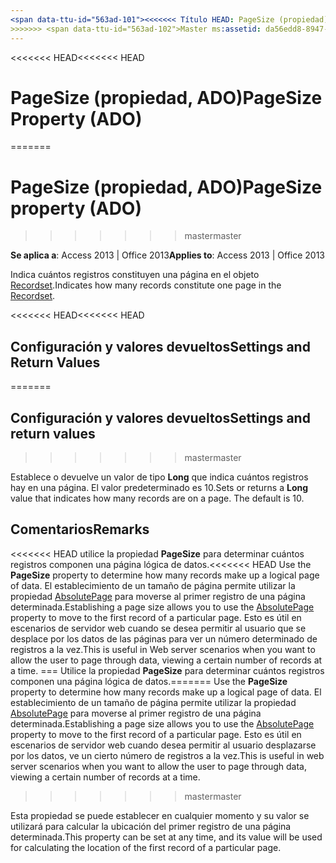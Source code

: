 ```yaml
---
<span data-ttu-id="563ad-101"><<<<<<< Título HEAD: PageSize (propiedad) (ADO) TOCTitle: PageSize (propiedad) (ADO) === título: PageSize (propiedad, ADO) TOCTitle: PageSize (propiedad, ADO)</span><span class="sxs-lookup"><span data-stu-id="563ad-101"><<<<<<< HEAD title: PageSize Property (ADO) TOCTitle: PageSize Property (ADO) ======= title: PageSize property (ADO) TOCTitle: PageSize property (ADO)</span></span>
>>>>>>> <span data-ttu-id="563ad-102">Master ms:assetid: da56edd8-8947-aeff-2ef5-a8535c66575b ms:mtpsurl: https://msdn.microsoft.com/library/JJ250099(v=office.15) ms:contentKeyID: ms.date 48548079: 18/09/2015 mtps_version: Office.15</span><span class="sxs-lookup"><span data-stu-id="563ad-102">master ms:assetid: da56edd8-8947-aeff-2ef5-a8535c66575b ms:mtpsurl: https://msdn.microsoft.com/library/JJ250099(v=office.15) ms:contentKeyID: 48548079 ms.date: 09/18/2015 mtps_version: v=office.15</span></span>
---
```


<span data-ttu-id="563ad-103"><<<<<<< HEAD</span><span class="sxs-lookup"><span data-stu-id="563ad-103"><<<<<<< HEAD</span></span>
# <a name="pagesize-property-ado"></a><span data-ttu-id="563ad-104">PageSize (propiedad, ADO)</span><span class="sxs-lookup"><span data-stu-id="563ad-104">PageSize Property (ADO)</span></span>
=======
# <a name="pagesize-property-ado"></a><span data-ttu-id="563ad-105">PageSize (propiedad, ADO)</span><span class="sxs-lookup"><span data-stu-id="563ad-105">PageSize property (ADO)</span></span>
>>>>>>> <span data-ttu-id="563ad-106">master</span><span class="sxs-lookup"><span data-stu-id="563ad-106">master</span></span>


<span data-ttu-id="563ad-107">**Se aplica a**: Access 2013 | Office 2013</span><span class="sxs-lookup"><span data-stu-id="563ad-107">**Applies to**: Access 2013 | Office 2013</span></span>

<span data-ttu-id="563ad-108">Indica cuántos registros constituyen una página en el objeto [Recordset](recordset-object-ado.md).</span><span class="sxs-lookup"><span data-stu-id="563ad-108">Indicates how many records constitute one page in the [Recordset](recordset-object-ado.md).</span></span>

<span data-ttu-id="563ad-109"><<<<<<< HEAD</span><span class="sxs-lookup"><span data-stu-id="563ad-109"><<<<<<< HEAD</span></span>
## <a name="settings-and-return-values"></a><span data-ttu-id="563ad-110">Configuración y valores devueltos</span><span class="sxs-lookup"><span data-stu-id="563ad-110">Settings and Return Values</span></span>
=======
## <a name="settings-and-return-values"></a><span data-ttu-id="563ad-111">Configuración y valores devueltos</span><span class="sxs-lookup"><span data-stu-id="563ad-111">Settings and return values</span></span>
>>>>>>> <span data-ttu-id="563ad-112">master</span><span class="sxs-lookup"><span data-stu-id="563ad-112">master</span></span>

<span data-ttu-id="563ad-p101">Establece o devuelve un valor de tipo **Long** que indica cuántos registros hay en una página. El valor predeterminado es 10.</span><span class="sxs-lookup"><span data-stu-id="563ad-p101">Sets or returns a **Long** value that indicates how many records are on a page. The default is 10.</span></span>

## <a name="remarks"></a><span data-ttu-id="563ad-115">Comentarios</span><span class="sxs-lookup"><span data-stu-id="563ad-115">Remarks</span></span>

<span data-ttu-id="563ad-116"><<<<<<< HEAD utilice la propiedad **PageSize** para determinar cuántos registros componen una página lógica de datos.</span><span class="sxs-lookup"><span data-stu-id="563ad-116"><<<<<<< HEAD Use the **PageSize** property to determine how many records make up a logical page of data.</span></span> <span data-ttu-id="563ad-117">El establecimiento de un tamaño de página permite utilizar la propiedad [AbsolutePage](absolutepage-property-ado.md) para moverse al primer registro de una página determinada.</span><span class="sxs-lookup"><span data-stu-id="563ad-117">Establishing a page size allows you to use the [AbsolutePage](absolutepage-property-ado.md) property to move to the first record of a particular page.</span></span> <span data-ttu-id="563ad-118">Esto es útil en escenarios de servidor web cuando se desea permitir al usuario que se desplace por los datos de las páginas para ver un número determinado de registros a la vez.</span><span class="sxs-lookup"><span data-stu-id="563ad-118">This is useful in Web server scenarios when you want to allow the user to page through data, viewing a certain number of records at a time.</span></span>
<span data-ttu-id="563ad-119">=== Utilice la propiedad **PageSize** para determinar cuántos registros componen una página lógica de datos.</span><span class="sxs-lookup"><span data-stu-id="563ad-119">======= Use the **PageSize** property to determine how many records make up a logical page of data.</span></span> <span data-ttu-id="563ad-120">El establecimiento de un tamaño de página permite utilizar la propiedad [AbsolutePage](absolutepage-property-ado.md) para moverse al primer registro de una página determinada.</span><span class="sxs-lookup"><span data-stu-id="563ad-120">Establishing a page size allows you to use the [AbsolutePage](absolutepage-property-ado.md) property to move to the first record of a particular page.</span></span> <span data-ttu-id="563ad-121">Esto es útil en escenarios de servidor web cuando desea permitir al usuario desplazarse por los datos, ve un cierto número de registros a la vez.</span><span class="sxs-lookup"><span data-stu-id="563ad-121">This is useful in web server scenarios when you want to allow the user to page through data, viewing a certain number of records at a time.</span></span>
>>>>>>> <span data-ttu-id="563ad-122">master</span><span class="sxs-lookup"><span data-stu-id="563ad-122">master</span></span>

<span data-ttu-id="563ad-123">Esta propiedad se puede establecer en cualquier momento y su valor se utilizará para calcular la ubicación del primer registro de una página determinada.</span><span class="sxs-lookup"><span data-stu-id="563ad-123">This property can be set at any time, and its value will be used for calculating the location of the first record of a particular page.</span></span>

